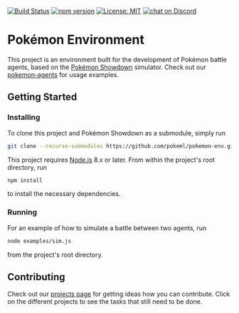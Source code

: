 [![Build Status](https://travis-ci.com/pokeml/pokemon-env.svg?branch=master)](https://travis-ci.com/pokeml/pokemon-env)
[![npm version](https://badge.fury.io/js/pokemon-env.svg)](https://badge.fury.io/js/pokemon-env)
[![License: MIT](https://img.shields.io/badge/License-MIT-brightgreen.svg)](https://opensource.org/licenses/MIT)
[![chat on Discord](https://img.shields.io/discord/464883985030578177.svg?logo=discord)](https://discord.gg/VYwe6hp)

# Pokémon Environment

This project is an environment built for the development of Pokémon battle agents, based on the [Pokémon Showdown](https://github.com/Zarel/Pokemon-Showdown) simulator. Check out our [pokemon-agents](https://github.com/pokeml/pokemon-agents) for usage examples.

## Getting Started

### Installing

To clone this project and Pokémon Showdown as a submodule, simply run

```bash
git clone --recurse-submodules https://github.com/pokeml/pokemon-env.git
```

This project requires [Node.js](https://nodejs.org/) 8.x or later. From within the project's root directory, run

```bash
npm install
```

to install the necessary dependencies.

### Running

For an example of how to simulate a battle between two agents, run

```bash
node examples/sim.js
```

from the project's root directory.

## Contributing

Check out our [projects page](https://github.com/pokeml/pokemon-env/projects) for getting ideas how you can contribute. Click on the different projects to see the tasks that still need to be done.
